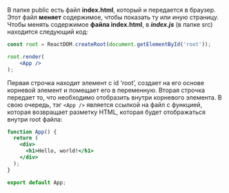 В папке public есть файл **index.html**, который и передается в браузер. Этот файл **меняет** содержимое, чтобы показать ту или иную страницу. 
Чтобы менять содержимое **файла index.html**, в ***index.js*** (в папке src) находится следующий код:
```jsx
const root = ReactDOM.createRoot(document.getElementById('root'));

root.render(
    <App />
);
```
Первая строчка находит элемент с id ‘root’, создает на его основе корневой элемент и помещает его в переменную.
Вторая строчка передает то, что необходимо отобразить внутри корневого элемента.
В свою очередь, тэг `<App />` является ссылкой на файл с функцией, которая возвращает разметку HTML, которая будет отображаться внутри root файла:
```jsx
function App() {
  return (
    <div>
      <h1>Hello, world!</h1>
    </div>
  );
}

export default App;
```
